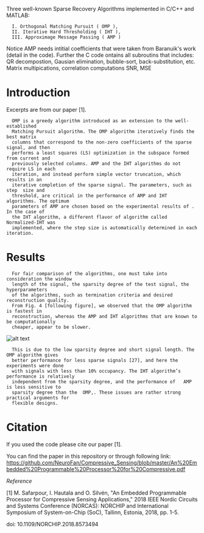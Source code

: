 Three well-known Sparse Recovery Algorithms implemented in C/C++ and MATLAB:


      I. Orthogonal Matching Pursuit ( OMP ),
      II. Iterative Hard Thresholding ( IHT ),  
      III. Approximage Message Passing ( AMP )  
Notice AMP needs intitial coefficients that were taken from Baranuik's work (detail in the code). Further the C code ontains all subroutins that includes: QR decompostion, Gausian elimination, bubble-sort, back-substitution, etc.
						         Matrix multipications, correlation computations
							 SNR, MSE 

# Introduction 
Excerpts are from our paper [1].

	  OMP is a greedy algorithm introduced as an extension to the well-established 
	  Matching Pursuit algorithm. The OMP algorithm iteratively finds the best matrix
	  columns that correspond to the non-zero coefficients of the sparse  signal, and then
	  performs a least squares (LS) optimization in the subspace formed from current and 
	  previously selected columns. AMP and the IHT algorithms do not require LS in each 
	  iteration, and instead perform simple vector truncation, which results in an 
	  iterative completion of the sparse signal. The parameters, such as step  size and 
	  threshold, are critical in the performance of AMP and IHT algorithms. The optimum
	  parameters of AMP are chosen based on the experimental results of . In the case of
	  the IHT algorithm, a different flavor of algorithm called Normalized-IHT was 
	  implemented, where the step size is automatically determined in each iteration.
      

# Results

	  For fair comparison of the algorithms, one must take into consideration the window
	  length of the signal, the sparsity degree of the test signal, the hyperparameters
	  of the algorithms, such as termination criteria and desired reconstruction quality.
	  From Fig. 4 [following figure], we observed that the OMP algorithm is fastest in
	  reconstruction, whereas the AMP and IHT algorithms that are known to be computationally
	  cheaper, appear to be slower. 
      
 ![alt text]( https://github.com/NeuroFan/Compressive_Sensing/blob/master/performance_comparison.png)

      
      This is due to the low sparsity degree and short signal length. The OMP algorithm gives
      better performance for less sparse signals [27], and here the experiments were done
      with signals with less than 10% occupancy. The IHT algorithm’s performance is relatively
      independent from the sparsity degree, and the performance of   AMP is less sensitive to
      sparsity degree than the  OMP,. These issues are rather strong practical arguments for
      flexible designs. 


# Citation 

If you used the code please cite our paper [1].

You can find the paper in this repository or through following link:
https://github.com/NeuroFan/Compressive_Sensing/blob/master/An%20Embedded%20Programmable%20Processor%20for%20Compressive.pdf

*Reference* 

[1] M. Safarpour, I. Hautala and O. Silvén, "An Embedded Programmable Processor for Compressive Sensing Applications," 2018 IEEE Nordic Circuits and Systems Conference (NORCAS): NORCHIP and International Symposium of System-on-Chip (SoC), Tallinn, Estonia, 2018, pp. 1-5.

doi: 10.1109/NORCHIP.2018.8573494
